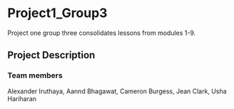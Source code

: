 # Project1_Group3
Project one group three consolidates lessons from modules 1-9. 
## Project Description


### Team members 
Alexander Iruthaya, Aannd Bhagawat, Cameron Burgess, Jean Clark, Usha Hariharan

